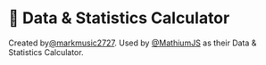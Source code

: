 # :floppy_disk: Data & Statistics Calculator

Created by[@markmusic2727](www.twitter.com/https://twitter.com/MarkMusic2727). Used by [@MathiumJS](www.mathiumjs.org) as their Data & Statistics Calculator.
